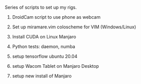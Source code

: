 Series of scripts to set up my rigs.

1. DroidCam script to use phone as webcam

2. Set up miramare.vim coloscheme for VIM (Windows/Linux)

3. Install CUDA on Linux Manjaro

4. Python tests: daemon, numba

5. setup tensorflow ubuntu 20.04

6. setup Wacom Tablet on Manjaro Desktop

7. setup new install of Manjaro
